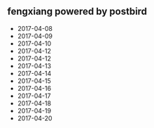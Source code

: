## fengxiang powered by postbird

- 2017-04-08
- 2017-04-09
- 2017-04-10
- 2017-04-12
- 2017-04-12
- 2017-04-13
- 2017-04-14
- 2017-04-15
- 2017-04-16
- 2017-04-17
- 2017-04-18
- 2017-04-19
- 2017-04-20
